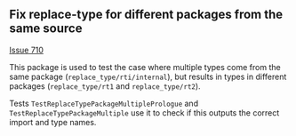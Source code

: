 ## Fix replace-type for different packages from the same source

[Issue 710](https://github.com/vektra/mockery/pull/710)

This package is used to test the case where multiple types come from the same package (`replace_type/rti/internal`),
but results in types in different packages (`replace_type/rt1` and `replace_type/rt2`).

Tests `TestReplaceTypePackageMultiplePrologue` and `TestReplaceTypePackageMultiple` use it to check if this outputs
the correct import and type names.